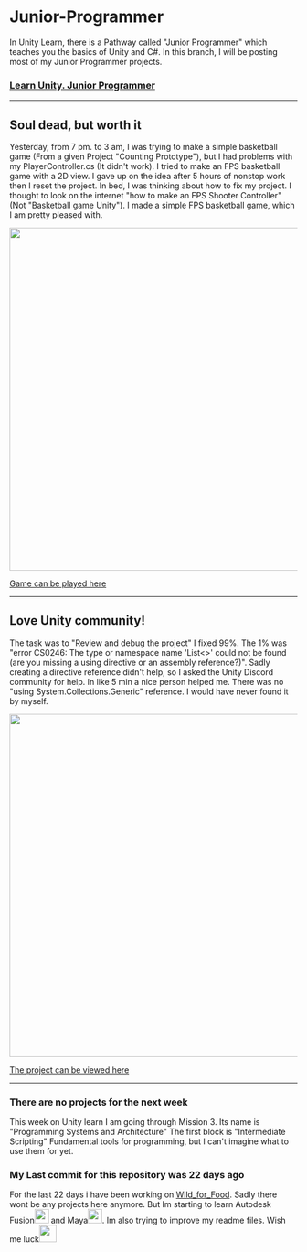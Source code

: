 # Junior-Programmer
In Unity Learn, there is a Pathway called "Junior Programmer" which teaches you the basics of Unity and C#. In this branch, I will be posting most of my Junior Programmer projects.   

### [Learn Unity. Junior Programmer](https://learn.unity.com/pathway/junior-programmer)

---
## Soul dead, but worth it
Yesterday, from 7 pm. to 3 am, I was trying to make a simple basketball game (From a given Project "Counting Prototype"), but I had problems with my PlayerController.cs (It didn't work). I tried to make an FPS basketball game with a 2D view. I gave up on the idea after 5 hours of nonstop work then I reset the project. In bed, I was thinking about how to fix my project. I thought to look on the internet "how to make an FPS Shooter Controller" (Not "Basketball game Unity"). I made a simple FPS basketball game, which I am pretty pleased with.

<img src="https://user-images.githubusercontent.com/66517969/103763292-a0b50b00-502a-11eb-9def-992e902c273d.png" width="600">

[Game can be played here](https://play.unity.com/mg/other/fpbasketball)


---
## Love Unity community!
The task was to "Review and debug the project" I fixed 99%. The 1% was "error CS0246: The type or namespace name 'List<>' could not be found (are you missing a using directive or an assembly reference?)". Sadly creating a directive reference didn't help, so I asked the Unity Discord community for help. In like 5 min a nice person helped me. There was no "using System.Collections.Generic" reference. I would have never found it by myself. 

<img src="https://user-images.githubusercontent.com/66517969/103835327-0343f080-5097-11eb-9e78-14b9171c52e3.png" width="600">

[The project can be viewed here](https://play.unity.com/mg/other/debug-the-app-70)


---
### There are no projects for the next week
This week on Unity learn I am going through Mission 3. Its name is "Programming Systems and Architecture" The first block is "Intermediate Scripting" Fundamental tools for programming, but I can't imagine what to use them for yet.

### My Last commit for this repository was 22 days ago
For the last 22 days i have been working on [Wild_for_Food](https://github.com/HlexNC/WildForFood). Sadly there wont be any projects here anymore. But Im starting to learn Autodesk Fusion<img src="https://user-images.githubusercontent.com/66517969/106662898-078afd00-65b4-11eb-997a-1f050681fee1.png" width="25"> and Maya<img src="https://user-images.githubusercontent.com/66517969/106662108-07d6c880-65b3-11eb-9a2f-ce70f74f9270.png" width="25">. Im also trying to improve my readme files. Wish me luck<img src="https://user-images.githubusercontent.com/66517969/106663220-75372900-65b4-11eb-8f98-275a326ceb6d.png" width="30">
